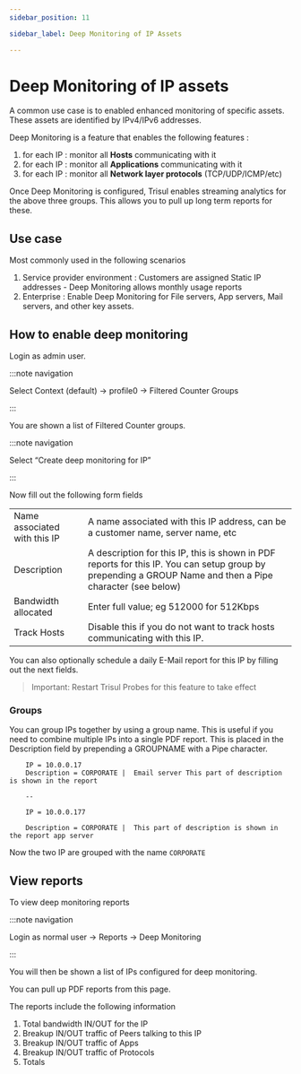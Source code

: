 ```yaml
---
sidebar_position: 11

sidebar_label: Deep Monitoring of IP Assets

---
```

# Deep Monitoring of IP assets

A common use case is to enabled enhanced monitoring of specific assets.
These assets are identified by IPv4/IPv6 addresses.

Deep Monitoring is a feature that enables the following features :

1. for each IP : monitor all **Hosts** communicating with it
2. for each IP : monitor all **Applications** communicating with it
3. for each IP : monitor all **Network layer protocols**
   (TCP/UDP/ICMP/etc)

Once Deep Monitoring is configured, Trisul enables streaming analytics
for the above three groups. This allows you to pull up long term reports
for these.

## Use case

Most commonly used in the following scenarios

1. Service provider environment : Customers are assigned Static IP
   addresses - Deep Monitoring allows monthly usage reports
2. Enterprise : Enable Deep Monitoring for File servers, App servers,
   Mail servers, and other key assets.

## How to enable deep monitoring

Login as admin user.

:::note navigation

Select Context (default) -\> profile0 -\> Filtered Counter Groups

:::

You are shown a list of Filtered Counter groups.

:::note navigation

Select “Create deep monitoring for IP”

:::

Now fill out the following form fields

|                              |                                                                                                                                                           |
| ---------------------------- | --------------------------------------------------------------------------------------------------------------------------------------------------------- |
| Name associated with this IP | A name associated with this IP address, can be a customer name, server name, etc                                                                          |
| Description                  | A description for this IP, this is shown in PDF reports for this IP. You can setup group by prepending a GROUP Name and then a Pipe character (see below) |
| Bandwidth allocated          | Enter full value; eg 512000 for 512Kbps                                                                                                                   |
| Track Hosts                  | Disable this if you do not want to track hosts communicating with this IP.                                                                                |

You can also optionally schedule a daily E-Mail report for this IP by
filling out the next fields.

> Important: Restart Trisul Probes for this feature to take effect

### Groups

You can group IPs together by using a group name. This is useful if you
need to combine multiple IPs into a single PDF report. This is placed in
the Description field by prepending a GROUPNAME with a Pipe character.

```
    IP = 10.0.0.17   
    Description = CORPORATE |  Email server This part of description is shown in the report 

    --

    IP = 10.0.0.177

    Description = CORPORATE |  This part of description is shown in the report app server
```

Now the two IP are grouped with the name `CORPORATE`

## View reports

To view deep monitoring reports

:::note navigation

Login as normal user -\> Reports -\> Deep Monitoring

:::

You will then be shown a list of IPs configured for deep monitoring.

You can pull up PDF reports from this page.

The reports include the following information

1. Total bandwidth IN/OUT for the IP
2. Breakup IN/OUT traffic of Peers talking to this IP
3. Breakup IN/OUT traffic of Apps
4. Breakup IN/OUT traffic of Protocols
5. Totals
